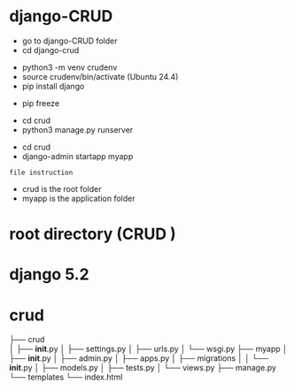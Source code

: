 # django-CRUD

<!-- setup > -->
- go to django-CRUD folder
- cd django-crud
 <!--create virtual env  -->
 - python3 -m venv crudenv
 - source crudenv/bin/activate (Ubuntu 24.4)
 - pip install django
 <!-- check env working or not -->
 - pip freeze

 <!-- how to run  -->
 - cd crud
 - python3 manage.py runserver

 <!-- added new app folder -->
 - cd crud
 - django-admin startapp myapp

``file instruction``
 - crud is the root folder
 - myapp is the application folder


# root directory (CRUD )
# django 5.2
# crud
 ├── crud  
 │   ├── __init__.py
 │   ├── settings.py
 │   ├── urls.py
 │   └── wsgi.py
 ├── myapp
 │   ├── __init__.py
 │   ├── admin.py
 │   ├── apps.py
 │   ├── migrations
 │   │   └── __init__.py
 │   ├── models.py
 │   ├── tests.py
 │   └── views.py
 ├── manage.py
 └── templates
    └── index.html


